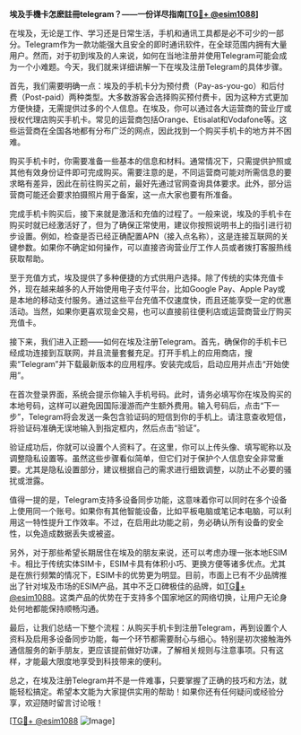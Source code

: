 **埃及手機卡怎麽註冊telegram？——一份详尽指南[[TG💪+ @esim1088](https://t.me/s/esim1088)]**

在埃及，无论是工作、学习还是日常生活，手机和通讯工具都是必不可少的一部分。Telegram作为一款功能强大且安全的即时通讯软件，在全球范围内拥有大量用户。然而，对于初到埃及的人来说，如何在当地注册并使用Telegram可能会成为一个小难题。今天，我们就来详细讲解一下在埃及注册Telegram的具体步骤。

首先，我们需要明确一点：埃及的手机卡分为预付费（Pay-as-you-go）和后付费（Post-paid）两种类型。大多数游客会选择购买预付费卡，因为这种方式更加方便快捷，无需提供过多的个人信息。在埃及，你可以通过各大运营商的营业厅或授权代理店购买手机卡。常见的运营商包括Orange、Etisalat和Vodafone等。这些运营商在全国各地都有分布广泛的网点，因此找到一个购买手机卡的地方并不困难。

购买手机卡时，你需要准备一些基本的信息和材料。通常情况下，只需提供护照或其他有效身份证件即可完成购买。需要注意的是，不同运营商可能对所需信息的要求略有差异，因此在前往购买之前，最好先通过官网查询具体要求。此外，部分运营商可能还会要求拍摄照片用于备案，这一点大家也要有所准备。

完成手机卡购买后，接下来就是激活和充值的过程了。一般来说，埃及的手机卡在购买时就已经激活好了，但为了确保正常使用，建议你按照说明书上的指引进行初步设置。例如，检查是否已经正确配置APN（接入点名称），这是连接互联网的关键参数。如果你不确定如何操作，可以直接咨询营业厅工作人员或者拨打客服热线获取帮助。

至于充值方式，埃及提供了多种便捷的方式供用户选择。除了传统的实体充值卡外，现在越来越多的人开始使用电子支付平台，比如Google Pay、Apple Pay或是本地的移动支付服务。通过这些平台充值不仅速度快，而且还能享受一定的优惠活动。当然，如果你更喜欢现金交易，也可以直接前往便利店或运营商营业厅购买充值卡。

接下来，我们进入正题——如何在埃及注册Telegram。首先，确保你的手机卡已经成功连接到互联网，并且流量套餐充足。打开手机上的应用商店，搜索“Telegram”并下载最新版本的应用程序。安装完成后，启动应用并点击“开始使用”。

在首次登录界面，系统会提示你输入手机号码。此时，请务必填写你在埃及购买的本地号码，这样可以避免因国际漫游而产生额外费用。输入号码后，点击“下一步”，Telegram将会发送一条包含验证码的短信到你的手机上。请注意查收短信，将验证码准确无误地输入到指定框内，然后点击“验证”。

验证成功后，你就可以设置个人资料了。在这里，你可以上传头像、填写昵称以及调整隐私设置等。虽然这些步骤看似简单，但它们对于保护个人信息安全非常重要。尤其是隐私设置部分，建议根据自己的需求进行细致调整，以防止不必要的骚扰或泄露。

值得一提的是，Telegram支持多设备同步功能，这意味着你可以同时在多个设备上使用同一个账号。如果你有其他智能设备，比如平板电脑或笔记本电脑，可以利用这一特性提升工作效率。不过，在启用此功能之前，务必确认所有设备的安全性，以免造成数据丢失或被盗。

另外，对于那些希望长期居住在埃及的朋友来说，还可以考虑办理一张本地ESIM卡。相比于传统实体SIM卡，ESIM卡具有体积小巧、更换方便等诸多优点。尤其是在旅行频繁的情况下，ESIM卡的优势更为明显。目前，市面上已有不少品牌推出了针对埃及市场的ESIM产品，其中不乏口碑极佳的品牌，如[TG💪+ @esim1088](https://t.me/s/esim1088)。这类产品的优势在于支持多个国家地区的网络切换，让用户无论身处何地都能保持顺畅沟通。

最后，让我们总结一下整个流程：从购买手机卡到注册Telegram，再到设置个人资料及启用多设备同步功能，每一个环节都需要耐心与细心。特别是初次接触海外通信服务的新手朋友，更应该提前做好功课，了解相关规则与注意事项。只有这样，才能最大限度地享受到科技带来的便利。

总之，在埃及注册Telegram并不是一件难事，只要掌握了正确的技巧和方法，就能轻松搞定。希望本文能为大家提供实用的帮助！如果你还有任何疑问或经验分享，欢迎随时留言讨论哦！

[[TG💪+ @esim1088](https://t.me/s/esim1088) ![Image](https://i.postimg.cc/4NQfJmqS/Snipaste-2025-05-13-00-14-12.png)]